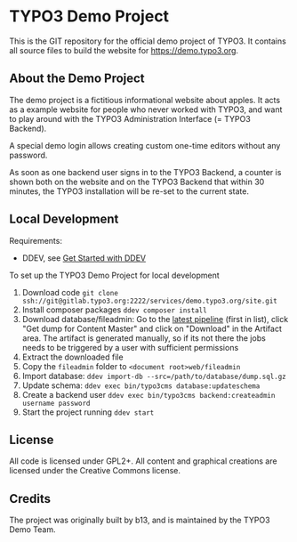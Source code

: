 # TYPO3 Demo Project

This is the GIT repository for the official demo project of TYPO3. It contains
all source files to build the website for https://demo.typo3.org.

## About the Demo Project

The demo project is a fictitious informational website about apples. It acts as
a example website for people who never worked with TYPO3, and want to play around
with the TYPO3 Administration Interface (= TYPO3 Backend).

A special demo login allows creating custom one-time editors without any password.

As soon as one backend user signs in to the TYPO3 Backend, a counter is shown both on the website
and on the TYPO3 Backend that within 30 minutes, the TYPO3 installation will be re-set
to the current state.

## Local Development

Requirements:

* DDEV, see [Get Started with DDEV](https://www.ddev.com/get-started/)

To set up the TYPO3 Demo Project for local development

1. Download code `git clone ssh://git@gitlab.typo3.org:2222/services/demo.typo3.org/site.git`
2. Install composer packages `ddev composer install`
3. Download database/fileadmin: Go to the [latest pipeline](https://gitlab.typo3.org/services/demo.typo3.org/site/-/pipelines) (first in list), click "Get dump for Content Master" and click on "Download" in the Artifact area. The artifact is generated manually, so if its not there the jobs needs to be triggered by a user with sufficient permissions
4. Extract the downloaded file
5. Copy the `fileadmin` folder to `<document root>web/fileadmin`
6. Import database: `ddev import-db --src=/path/to/database/dump.sql.gz`
7. Update schema: `ddev exec bin/typo3cms database:updateschema`
8. Create a backend user `ddev exec bin/typo3cms backend:createadmin username password`
9. Start the project running `ddev start`

## License

All code is licensed under GPL2+. All content and graphical creations are licensed under
the Creative Commons license.

## Credits

The project was originally built by b13, and is maintained by the TYPO3 Demo Team.
